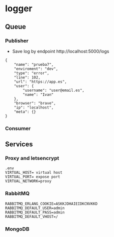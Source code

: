 # logger

## Queue
### Publisher

- Save log by endpoint
http://localhost:5000/logs
```
{
    "name": "prueba7",
    "enviroment": "dev",
    "type": "error",
    "line": 102,
    "url": "https://app.es",
    "user": {
        "username": "user@email.es",
        "name": "Ivan"
    },
    "browser": "brave",
    "ip": "localhost",
    "meta": {}
}
```

### Consumer

## Services

### Proxy and letsencrypt
```
.env
VIRTUAL_HOST= virtual host
VIRTUAL_PORT= expose port
VIRTUAL_NETWORK=proxy
```

### RabbitMQ
```
RABBITMQ_ERLANG_COOKIE=ASKKJDHAIEIDKCNVKKD
RABBITMQ_DEFAULT_USER=admin
RABBITMQ_DEFAULT_PASS=admin
RABBITMQ_DEFAULT_VHOST=/
```

### MongoDB
